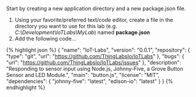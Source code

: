 Start by creating a new application directory and a new package.json file.

1. Using your favorite/preferred text/code editor, create a file in the directory you want to use for this lab (e.g. _C:\Development\IoTLabs\MyLab_) named __package.json__
2. Add the following code...

  {% highlight json %}
  {
    "name": "IoT-Labs",
    "version": "0.0.1",
    "repository": {
      "type": "git",
      "url": "https://github.com/ThingLabsIo/IoTLabs"
    },
    "bugs": {
      "url": "https://github.com/ThingLabsIo/IoTLabs/issues"
    },
    "description": "Responding to sensor input using Node.js, Johnny-Five, a Grove Button Sensor and LED Module.",
    "main": "button.js",
    "license": "MIT",
    "dependencies": {
      "johnny-five": "latest",
      "edison-io": "latest"
    }
  }
  {% endhighlight %}
